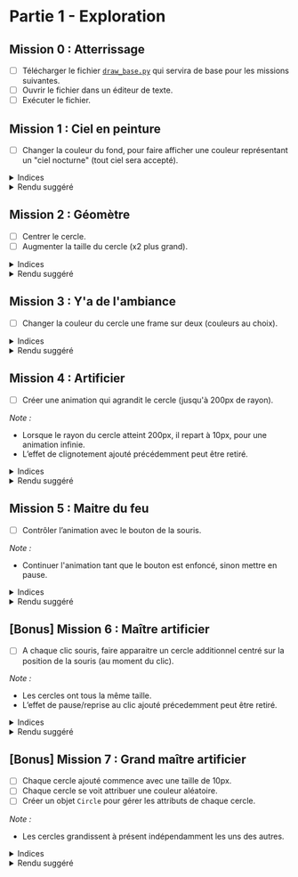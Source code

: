 # Partie 1 - Exploration

## Mission 0 : Atterrissage
- [ ] Télécharger le fichier [`draw_base.py`](draw_base.py) qui servira de base pour les missions suivantes.
- [ ] Ouvrir le fichier dans un éditeur de texte.
- [ ] Exécuter le fichier.

## Mission 1 : Ciel en peinture
- [ ] Changer la couleur du fond, pour faire afficher une couleur représentant un "ciel nocturne" (tout ciel sera accepté).

<details>
<summary>Indices</summary>

- Pour remplir une surface d'une couleur, on utilise sa méthode `fill()`.  
- Elle prend en paramètre un tuple de 3 valeurs numériques (R, G, B), pour **(Red, Green, Blue)**, correspondant aux composantes de la couleur souhaitée. Ressource utile: [rgbcolorpicker.com](rgbcolorpicker.com).

Exemples:
- `(0, 0, 0)` correspond au noir. 
- `(255, 255, 255)` au blanc. 
- `(255, 0, 0)` au rouge.
- `(128, 0, 128)` au violet.
</details>

<details>
<summary>Rendu suggéré</summary>
  
![mission_1](https://github.com/user-attachments/assets/63f15022-2491-43c7-9f38-8783a6c51fd8)
</details>


## Mission 2 : Géomètre
- [ ] Centrer le cercle.
- [ ] Augmenter la taille du cercle (x2 plus grand).

<details>
<summary>Indices</summary>

`draw.circle` a 2 paramètres qui nous intéressent :
- `center`: permet de définir la position du centre du cercle. Il correspond un tuple (x, y) définissant ses coordonnées.
- `radius`: permet de définir le rayon du cercle en pixel.
</details>

<details>
<summary>Rendu suggéré</summary>

![mission_2](https://github.com/user-attachments/assets/15ec7f62-f026-49eb-9923-f0fc45cbecca)
</details>


## Mission 3 : Y'a de l'ambiance
- [ ] Changer la couleur du cercle une frame sur deux (couleurs au choix).

<details>
<summary>Indices</summary>

- Une frame sur deux, c'est une itération de la boucle principale sur deux.
- Vous pouvez créer une variable qui vous aidera pour la condition du choix de la couleur.
- Pensez à mettre également dans la boucle la ligne de code qui met à jour l'affichage écran (`display.flip()`).
</details>

<details>
<summary>Rendu suggéré</summary>

![mission_3](https://github.com/user-attachments/assets/f7f42040-8fb5-4ff1-a61a-598d1c21a2c7)
</details>

## Mission 4 : Artificier
- [ ] Créer une animation qui agrandit le cercle (jusqu'à 200px de rayon).

_Note :_
- Lorsque le rayon du cercle atteint 200px, il repart à 10px, pour une animation infinie.
- L’effet de clignotement ajouté précédemment peut être retiré.

<details>
<summary>Indices</summary>

- Faire une animation, c'est augmenter un tout petit peu la taille du cercle à chaque itération de la boucle principale.
- Pensez à mettre dans la boucle la ligne de code qui remplit l'arrière-plan (`screen.fill(...)`).
- Vérifier à chaque itération que le cercle n'a pas atteint sa taille maximale.
</details>

<details>
<summary>Rendu suggéré</summary>

![mission_4](https://github.com/user-attachments/assets/32cf06e4-c4c0-4413-ae34-5ba87d12d844)
</details>

## Mission 5 : Maitre du feu
- [ ] Contrôler l’animation avec le bouton de la souris.

_Note :_
- Continuer l'animation tant que le bouton est enfoncé, sinon mettre en pause. 

<details>
<summary>Indices</summary>

- `pygame.MOUSEBUTTONDOWN` est le type d'événement produit lorsque le bouton de la souris est **enfoncé**.
- `pygame.MOUSEBUTTONUP` est le type d'événement produit lorsque le bouton de la souris est **relâché**.
</details>

<details>
<summary>Rendu suggéré</summary>

![mission_5](https://github.com/user-attachments/assets/89c11492-cb4c-48eb-b4ed-f5e1c06f6990)
</details>

## [Bonus] Mission 6 : Maître artificier
- [ ] A chaque clic souris, faire apparaitre un cercle additionnel centré sur la position de la souris (au moment du clic).

_Note :_
- Les cercles ont tous la même taille.
- L’effet de pause/reprise au clic ajouté précedemment peut être retiré.

<details>
<summary>Indices</summary>
  
- `pygame.mouse.get_pos()` retourne la position de la souris.
- l’utilisation d’une liste pour stocker la position des cercles est probablement bienvenue.
</details>

<details>
<summary>Rendu suggéré</summary>

![mission_6](https://github.com/user-attachments/assets/9fdcfd0c-6bc7-42fc-923f-14db30e77cd1)
</details>

## [Bonus] Mission 7 : Grand maître artificier
- [ ] Chaque cercle ajouté commence avec une taille de 10px.
- [ ] Chaque cercle se voit attribuer une couleur aléatoire.
- [ ] Créer un objet `Circle` pour gérer les attributs de chaque cercle.

_Note :_
- Les cercles grandissent à présent indépendamment les uns des autres.

<details>
<summary>Indices</summary>

- Obtenir une couleur aléatoire revient à générer aléatoirement les 3 composantes RGB qui la constituent.
- Les attributs uniques à chaque cercle sont : sa taille, sa position et sa couleur. Quels attributs ont une valeur "par défaut" et lesquels non ?
- Ajouter une méthode `grow` à la classe `Circle` permet de simplifier la gestion des tailles.  
</details>

<details>
<summary>Rendu suggéré</summary>

![mission_7](https://github.com/user-attachments/assets/a40de833-50bc-45fc-acee-d866a821b119)
</details>

